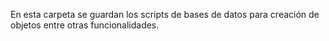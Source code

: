 En esta carpeta se guardan los scripts de bases de datos para creación de objetos entre otras funcionalidades.